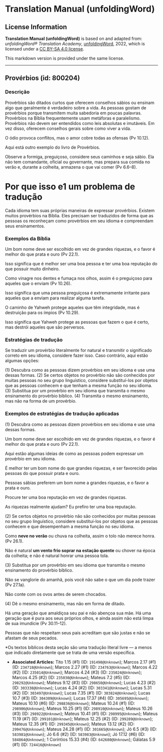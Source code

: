 # Translation Manual (unfoldingWord)

## License Information

**Translation Manual (unfoldingWord)** is based on and adapted from: _unfoldingWord® Translation Academy_, [unfoldingWord](https://unfoldingword.org/utw), 2022, which is licensed under a [CC BY-SA 4.0 license](https://creativecommons.org/licenses/by-sa/4.0/legalcode.en).

This markdown version is provided under the same license.



--------------------------------

## Provérbios (id: 800204)

### Descrição

Provérbios são ditados curtos que oferecem conselhos sábios ou ensinam algo que geralmente é verdadeiro sobre a vida. As pessoas gostam de provérbios porque transmitem muita sabedoria em poucas palavras. Provérbios na Bíblia frequentemente usam metáforas e paralelismo. Provérbios não devem ser entendidos como leis absolutas e imutáveis. Em vez disso, oferecem conselhos gerais sobre como viver a vida.

O ódio provoca conflitos, mas o amor cobre todas as ofensas (Pv 10\.12\).

Aqui está outro exemplo do livro de Provérbios.

Observe a formiga, preguiçoso, considere seus caminhos e seja sábio. Ela não tem comandante, oficial ou governante, mas prepara sua comida no verão e, durante a colheita, armazena o que vai comer (Pv 6\.6–8\).

Por que isso e1 um problema de tradução
=======================================

Cada idioma tem suas próprias maneiras de expressar provérbios. Existem muitos provérbios na Bíblia. Eles precisam ser traduzidos de forma que as pessoas os reconheçam como provérbios em seu idioma e compreendam seus ensinamentos.

### Exemplos da Bíblia

Um bom nome deve ser escolhido em vez de grandes riquezas, e o favor é melhor do que prata e ouro (Pv 22\.1\).

Isso significa que é melhor ser uma boa pessoa e ter uma boa reputação do que possuir muito dinheiro.

Como vinagre nos dentes e fumaça nos olhos, assim é o preguiçoso para aqueles que o enviam (Pv 10\.26\).

Isso significa que uma pessoa preguiçosa é extremamente irritante para aqueles que a enviam para realizar alguma tarefa.

O caminho de Yahweh protege aqueles que têm integridade, mas é destruição para os ímpios (Pv 10\.29\).

Isso significa que Yahweh protege as pessoas que fazem o que é certo, mas destrói aqueles que são perversos.

### Estratégias de tradução

Se traduzir um provérbio literalmente for natural e transmitir o significado correto em seu idioma, considere fazer isso. Caso contrário, aqui estão algumas opções:

(1\) Descubra como as pessoas dizem provérbios em seu idioma e use uma dessas formas. (2\) Se certos objetos no provérbio não são conhecidos por muitas pessoas no seu grupo linguístico, considere substituí\-los por objetos que as pessoas conhecem e que tenham a mesma função no seu idioma. (3\) Substitua por um provérbio em seu idioma que transmita o mesmo ensinamento do provérbio bíblico. (4\) Transmita o mesmo ensinamento, mas não na forma de um provérbio.

### Exemplos de estratégias de tradução aplicadas

(1\) Descubra como as pessoas dizem provérbios em seu idioma e use uma dessas formas.

Um bom nome deve ser escolhido em vez de grandes riquezas, e o favor é melhor do que prata e ouro (Pv 22\.1\).

Aqui estão algumas ideias de como as pessoas podem expressar um provérbio em seu idioma.

É melhor ter um bom nome do que grandes riquezas, e ser favorecido pelas pessoas do que possuir prata e ouro.

Pessoas sábias preferem um bom nome a grandes riquezas, e o favor a prata e ouro.

Procure ter uma boa reputação em vez de grandes riquezas.

As riquezas realmente ajudam? Eu prefiro ter uma boa reputação.

(2\) Se certos objetos no provérbio não são conhecidos por muitas pessoas no seu grupo linguístico, considere substituí\-los por objetos que as pessoas conhecem e que desempenham a mesma função no seu idioma.

Como **neve no verão** ou chuva na colheita, assim o tolo não merece honra. (Pv 26\.1\).

Não é natural **um vento frio soprar na estação quente** ou chover na época da colheita; e não é natural honrar uma pessoa tola.

(3\) Substitua por um provérbio em seu idioma que transmita o mesmo ensinamento do provérbio bíblico.

Não se vanglorie do amanhã, pois você não sabe o que um dia pode trazer (Pv 27\.1a).

Não conte com os ovos antes de serem chocados.

(4\) Dê o mesmo ensinamento, mas não em forma de ditado.

Há uma geração que amaldiçoa seu pai e não abençoa sua mãe. Há uma geração que é pura aos seus próprios olhos, e ainda assim não está limpa de sua imundície (Pv 30\.11–12\).

Pessoas que não respeitam seus pais acreditam que são justas e não se afastam de seus pecados.

\*Os textos bíblicos desta seção são uma tradução literal livre — a menos que indicado diretamente que se trata de uma versão específica.

* **Associated Articles:** Tito 1.15 (#1) (ID: `191490@Unknown`); Marcos 2.17 (#1) (ID: `234718@Unknown`); Marcos 2.27 (#1) (ID: `234763@Unknown`); Marcos 4.22 (#2) (ID: `235014@Unknown`); Marcos 4.24 (#3) (ID: `235024@Unknown`); Marcos 4.25 (#2) (ID: `235030@Unknown`); Mateus 7.2 (#5) (ID: `298292@Unknown`); Mateus 9.12 (#3) (ID: `298650@Unknown`); Lucas 4.23 (#2) (ID: `303338@Unknown`); Lucas 4.24 (#2) (ID: `303341@Unknown`); Lucas 5.31 (#2) (ID: `303497@Unknown`); Lucas 7.35 (#1) (ID: `303824@Unknown`); Lucas 10.7 (#3) (ID: `304309@Unknown`); Lucas 17.37 (#4) (ID: `305695@Unknown`); Mateus 10.10 (#6) (ID: `298836@Unknown`); Mateus 10.24 (#1) (ID: `298906@Unknown`); Mateus 10.25 (#1) (ID: `298910@Unknown`); Mateus 10.26 (#3) (ID: `298922@Unknown`); Mateus 10.41 (#1) (ID: `298995@Unknown`); Mateus 11.19 (#7) (ID: `299101@Unknown`); Mateus 12.25 (#2) (ID: `299289@Unknown`); Mateus 12.35 (#1) (ID: `299345@Unknown`); Mateus 13.12 (#2) (ID: `299476@Unknown`); Mateus 24.28 (#1) (ID: `301665@Unknown`); Jó 6.5 (#3) (ID: `583981@Unknown`); Jó 6.6 (#2) (ID: `583983@Unknown`); Jó 17.12 (#6) (ID: `584864@Unknown`); 1 Coríntios 15.33 (#4) (ID: `642680@Unknown`); Gálatas 5.9 (#1) (ID: `724416@Unknown`)

